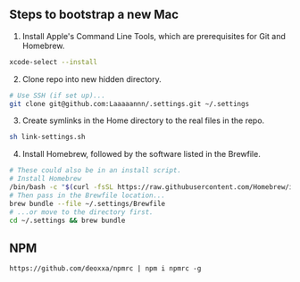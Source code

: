 ## Steps to bootstrap a new Mac

1. Install Apple's Command Line Tools, which are prerequisites for Git and Homebrew.

```zsh
xcode-select --install
```


2. Clone repo into new hidden directory.

```zsh
# Use SSH (if set up)...
git clone git@github.com:Laaaaannn/.settings.git ~/.settings
```


3. Create symlinks in the Home directory to the real files in the repo.

```zsh
sh link-settings.sh
```


4. Install Homebrew, followed by the software listed in the Brewfile.

```zsh
# These could also be in an install script.
# Install Homebrew
/bin/bash -c "$(curl -fsSL https://raw.githubusercontent.com/Homebrew/install/HEAD/install.sh)"
# Then pass in the Brewfile location...
brew bundle --file ~/.settings/Brewfile
# ...or move to the directory first.
cd ~/.settings && brew bundle
```

## NPM

```
https://github.com/deoxxa/npmrc | npm i npmrc -g 
```

